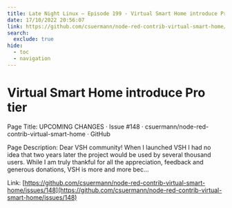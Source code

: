 ```yaml
---
title: Late Night Linux – Episode 199 - Virtual Smart Home introduce Pro tier
date: 17/10/2022 20:56:07
link: https://github.com/csuermann/node-red-contrib-virtual-smart-home/issues/148
search:
  exclude: true
hide:
  - toc
  - navigation
---
```


# Virtual Smart Home introduce Pro tier

Page Title: UPCOMING CHANGES · Issue #148 · csuermann/node-red-contrib-virtual-smart-home · GitHub

Page Description: Dear VSH community! When I launched VSH I had no idea that two years later the project would be used by several thousand users. While I am truly thankful for all the appreciation, feedback and generous donations, VSH is more and more bec... 

Link: [https://github.com/csuermann/node-red-contrib-virtual-smart-home/issues/148](https://github.com/csuermann/node-red-contrib-virtual-smart-home/issues/148)